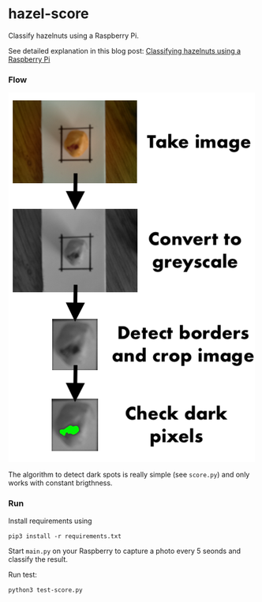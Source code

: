 # hazel-score

Classify hazelnuts using a Raspberry Pi.

See detailed explanation in this blog post: [Classifying hazelnuts using a Raspberry Pi](https://www.kleemans.ch/post/classifying-hazelnuts/)

### Flow

![Detection flow](flow.png)

The algorithm to detect dark spots is really simple (see `score.py`) and only works with constant brigthness.

### Run

Install requirements using

    pip3 install -r requirements.txt
    
Start `main.py` on your Raspberry to capture a photo every 5 seonds and classify the result.

Run test:

    python3 test-score.py

